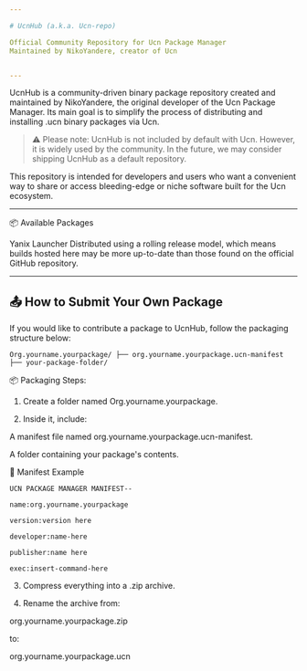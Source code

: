 ```yaml
---

# UcnHub (a.k.a. Ucn-repo)

Official Community Repository for Ucn Package Manager
Maintained by NikoYandere, creator of Ucn


---
```


UcnHub is a community-driven binary package repository created and maintained by NikoYandere, the original developer of the Ucn Package Manager. Its main goal is to simplify the process of distributing and installing .ucn binary packages via Ucn.

> ⚠️ Please note: UcnHub is not included by default with Ucn. However, it is widely used by the community. In the future, we may consider shipping UcnHub as a default repository.



This repository is intended for developers and users who want a convenient way to share or access bleeding-edge or niche software built for the Ucn ecosystem.


---

📦 Available Packages

Yanix Launcher
Distributed using a rolling release model, which means builds hosted here may be more up-to-date than those found on the official GitHub repository.



---

📤 How to Submit Your Own Package
---
If you would like to contribute a package to UcnHub, follow the packaging structure below:

`Org.yourname.yourpackage/
├── org.yourname.yourpackage.ucn-manifest
├── your-package-folder/`

📦 Packaging Steps:

1. Create a folder named Org.yourname.yourpackage.


2. Inside it, include:

A manifest file named org.yourname.yourpackage.ucn-manifest.

A folder containing your package's contents.

📓 Manifest Example

```
UCN PACKAGE MANAGER MANIFEST--

name:org.yourname.yourpackage

version:version here 

developer:name-here

publisher:name here

exec:insert-command-here

```

3. Compress everything into a .zip archive.


4. Rename the archive from:

org.yourname.yourpackage.zip

to:

org.yourname.yourpackage.ucn

